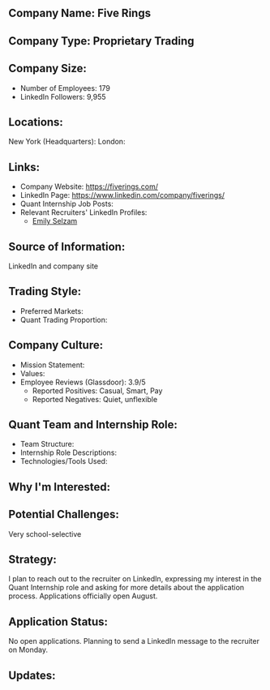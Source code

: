## Company Name: Five Rings

## Company Type: Proprietary Trading

## Company Size:
- Number of Employees: 179
- LinkedIn Followers: 9,955

## Locations:
New York (Headquarters): 
London: 

## Links:
- Company Website: https://fiverings.com/
- LinkedIn Page: https://www.linkedin.com/company/fiverings/
- Quant Internship Job Posts: 
- Relevant Recruiters' LinkedIn Profiles: 
  - [Emily Selzam](https://www.linkedin.com/in/emilyselzam/)

## Source of Information:
LinkedIn and company site

## Trading Style:
- Preferred Markets: 
- Quant Trading Proportion: 

## Company Culture:
- Mission Statement: 
- Values: 
- Employee Reviews (Glassdoor): 3.9/5
  - Reported Positives: Casual, Smart, Pay
  - Reported Negatives: Quiet, unflexible

## Quant Team and Internship Role:
- Team Structure: 
- Internship Role Descriptions: 
- Technologies/Tools Used: 

## Why I'm Interested:

## Potential Challenges: 
Very school-selective

## Strategy:
I plan to reach out to the recruiter on LinkedIn, expressing my interest in the Quant Internship role and asking for more details about the application process. Applications officially open August.

## Application Status:
No open applications. Planning to send a LinkedIn message to the recruiter on Monday.

## Updates:
